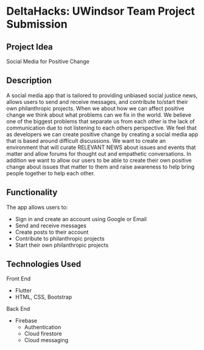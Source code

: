 # DeltaHacks: UWindsor Team Project Submission
## Project Idea
Social Media for Positive Change

## Description
A social media app that is tailored to providing unbiased social justice news, allows users to send and receive messages, and contribute to/start their own philanthropic projects.
When we about how we can affect positive change we think about what problems can we fix in the world. We believe one of the biggest problems that separate us from each other is the lack of communication due to not listening to each others perspective.
We feel that as developers we can create positive change by creating a social media app that is based around difficult discussions. We want to create an environment that will curate RELEVANT NEWS about issues and events that matter and allow forums for thought out and empathetic conversations.
In addition we want to allow our users to be able to create their own positive change about issues that matter to them and raise awareness to help bring people together to help each other.


## Functionality
The app allows users to:
* Sign in and create an account using Google or Email
* Send and receive messages
* Create posts to their account
* Contribute to philanthropic projects
* Start their own philanthropic projects

## Technologies Used
Front End
* Flutter
* HTML, CSS, Bootstrap

Back End
* Firebase
	* Authentication
	* Cloud firestore
	* Cloud messaging
